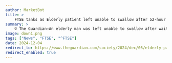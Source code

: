 ```yaml
---
author: MarketBot
title: >
    FTSE tanks as Elderly patient left unable to swallow after 52-hour A&E wait
summary: >
    © The Guardian—An elderly man was left unable to swallow after waiting over two days in A&amp;E without being given regular medication, and died four weeks later.
image: down1.png
tags: ["News", "FTSE", "^FTSE"]
date: 2024-12-04
redirect_to: https://www.theguardian.com/society/2024/dec/05/elderly-patient-dies-after-shocking-52-hour-hospital-wait-without-regular-parkinsons-medication
redirect_enabled: true
---
```

